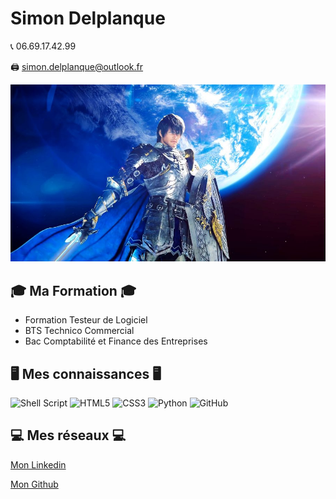 # Simon Delplanque

📞 06.69.17.42.99 

🖨 simon.delplanque@outlook.fr

![paladin](https://github.com/simondelplanque/simondelplanque/blob/main/paladin_bis.jpg)

## 🎓 Ma Formation 🎓

* Formation Testeur de Logiciel
* BTS Technico Commercial
* Bac Comptabilité et Finance des Entreprises

## 🖥️ Mes connaissances 🖥️

<img alt="Shell Script" src="https://img.shields.io/badge/shell_script-%23121011.svg?style=for-the-badge&logo=gnu-bash&logoColor=white"/> 
<img alt="HTML5" src="https://img.shields.io/badge/html5-%23E34F26.svg?style=for-the-badge&logo=html5&logoColor=white"/> 
<img alt="CSS3" src="https://img.shields.io/badge/css3-%231572B6.svg?style=for-the-badge&logo=css3&logoColor=white"/> 
<img alt="Python" src="https://img.shields.io/badge/python-%2314354C.svg?style=for-the-badge&logo=python&logoColor=white"/> 
<img alt="GitHub" src="https://img.shields.io/badge/github-%23121011.svg?style=for-the-badge&logo=github&logoColor=white"/> 

## 💻 Mes réseaux 💻

[Mon Linkedin](https://fr.linkedin.com/)

[Mon Github](https://github.com/simondelplanque)


<!---
simondelplanque/simondelplanque is a ✨ special ✨ repository because its `README.md` (this file) appears on your GitHub profile.
You can click the Preview link to take a look at your changes.
--->
